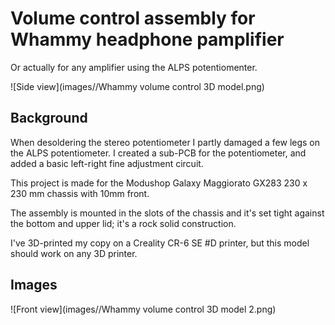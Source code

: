 # Volume control assembly for Whammy headphone pamplifier
Or actually for any amplifier using the ALPS potentiomenter.

 ![Side view](images//Whammy volume control 3D model.png)

## Background
When desoldering the stereo potentiometer I partly damaged a few legs on the ALPS potentiometer.
I created a sub-PCB for the potentiometer, and added a basic left-right fine adjustment circuit.

This project is made for the Modushop Galaxy Maggiorato GX283 230 x 230 mm chassis with 10mm front.

The assembly is mounted in the slots of the chassis and it's set tight against the bottom and upper lid; it's a rock solid construction.

I've 3D-printed my copy on a Creality CR-6 SE #D printer, but this model should work on any 3D printer.

## Images
 ![Front view](images//Whammy volume control 3D model 2.png)
 
 